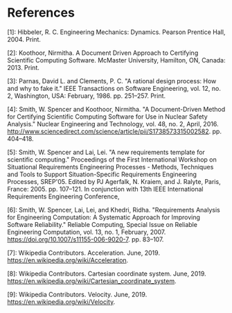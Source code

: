 # References

[1]: Hibbeler, R. C. Engineering Mechanics: Dynamics. Pearson Prentice Hall, 2004. Print.

[2]: Koothoor, Nirmitha. A Document Driven Approach to Certifying Scientific Computing Software. McMaster University, Hamilton, ON, Canada: 2013. Print.

[3]: Parnas, David L. and Clements, P. C. "A rational design process: How and why to fake it." IEEE Transactions on Software Engineering, vol. 12, no. 2, Washington, USA: February, 1986. pp. 251–257. Print.

[4]: Smith, W. Spencer and Koothoor, Nirmitha. "A Document-Driven Method for Certifying Scientific Computing Software for Use in Nuclear Safety Analysis." Nuclear Engineering and Technology, vol. 48, no. 2, April, 2016. <http://www.sciencedirect.com/science/article/pii/S1738573315002582>. pp. 404–418.

[5]: Smith, W. Spencer and Lai, Lei. "A new requirements template for scientific computing." Proceedings of the First International Workshop on Situational Requirements Engineering Processes - Methods, Techniques and Tools to Support Situation-Specific Requirements Engineering Processes, SREP'05. Edited by PJ Agerfalk, N. Kraiem, and J. Ralyte, Paris, France: 2005. pp. 107–121. In conjunction with 13th IEEE International Requirements Engineering Conference,

[6]: Smith, W. Spencer, Lai, Lei, and Khedri, Ridha. "Requirements Analysis for Engineering Computation: A Systematic Approach for Improving Software Reliability." Reliable Computing, Special Issue on Reliable Engineering Computation, vol. 13, no. 1, February, 2007. <https://doi.org/10.1007/s11155-006-9020-7>. pp. 83–107.

[7]: Wikipedia Contributors. Acceleration. June, 2019. <https://en.wikipedia.org/wiki/Acceleration>.

[8]: Wikipedia Contributors. Cartesian coordinate system. June, 2019. <https://en.wikipedia.org/wiki/Cartesian_coordinate_system>.

[9]: Wikipedia Contributors. Velocity. June, 2019. <https://en.wikipedia.org/wiki/Velocity>.

